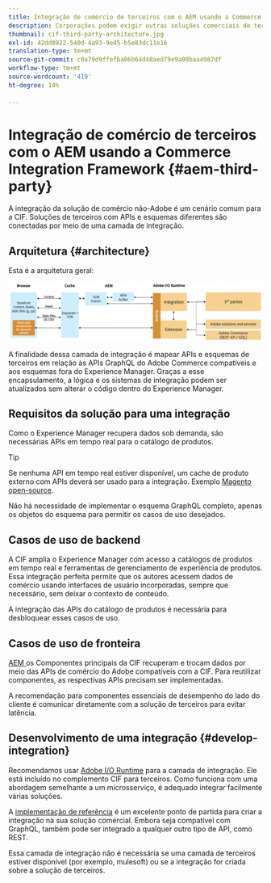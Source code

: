 ```yaml
---
title: Integração de comércio de terceiros com o AEM usando a Commerce Integration Framework
description: Corporações podem exigir outras soluções comerciais de terceiros para potencializar a loja. A Commerce Integration Framework (CIF) pode ser usada em tais cenários de integração para conectar uma solução comercial de terceiros à Adobe Experience Manager usando a I/O Runtime.
thumbnail: cif-third-party-architecture.jpg
exl-id: 42dd8922-540d-4a93-9e45-b5e83dc11e16
translation-type: tm+mt
source-git-commit: c0a79d9ffefba06b64d48aed79e9a00baa4987df
workflow-type: tm+mt
source-wordcount: '419'
ht-degree: 14%

---
```


# Integração de comércio de terceiros com o AEM usando a Commerce Integration Framework {#aem-third-party}

A integração da solução de comércio não-Adobe é um cenário comum para a CIF. Soluções de terceiros com APIs e esquemas diferentes são conectadas por meio de uma camada de integração.

## Arquitetura {#architecture}

Esta é a arquitetura geral:

![Visão geral da arquitetura do AEM sem a Magento e com soluções de terceiros](../assets//AEM_nonMagento_Architecture.png)

A finalidade dessa camada de integração é mapear APIs e esquemas de terceiros em relação às APIs GraphQL do Adobe Commerce compatíveis e aos esquemas fora do Experience Manager. Graças a esse encapsulamento, a lógica e os sistemas de integração podem ser atualizados sem alterar o código dentro do Experience Manager.

## Requisitos da solução para uma integração

Como o Experience Manager recupera dados sob demanda, são necessárias APIs em tempo real para o catálogo de produtos.

>[!TIP]
>
>Se nenhuma API em tempo real estiver disponível, um cache de produto externo com APIs deverá ser usado para a integração. Exemplo [Magento open-source](https://magento.com/products/magento-open-source).

Não há necessidade de implementar o esquema GraphQL completo, apenas os objetos do esquema para permitir os casos de uso desejados.

## Casos de uso de backend

A CIF amplia o Experience Manager com acesso a catálogos de produtos em tempo real e ferramentas de gerenciamento de experiência de produtos. Essa integração perfeita permite que os autores acessem dados de comércio usando interfaces de usuário incorporadas, sempre que necessário, sem deixar o contexto de conteúdo.

A integração das APIs do catálogo de produtos é necessária para desbloquear esses casos de uso.

## Casos de uso de fronteira

[AEM ](https://github.com/adobe/aem-core-cif-components) os Componentes principais da CIF recuperam e trocam dados por meio das APIs de comércio do Adobe compatíveis com a CIF. Para reutilizar componentes, as respectivas APIs precisam ser implementadas.

A recomendação para componentes essenciais de desempenho do lado do cliente é comunicar diretamente com a solução de terceiros para evitar latência.

## Desenvolvimento de uma integração {#develop-integration}

Recomendamos usar [Adobe I/O Runtime](https://www.adobe.io/apis/experienceplatform/runtime.html) para a camada de integração. Ele está incluído no complemento CIF para terceiros. Como funciona com uma abordagem semelhante a um microsserviço, é adequado integrar facilmente várias soluções.

A [implementação de referência](https://github.com/adobe/commerce-cif-graphql-integration-reference) é um excelente ponto de partida para criar a integração na sua solução comercial. Embora seja compatível com GraphQL, também pode ser integrado a qualquer outro tipo de API, como REST.

Essa camada de integração não é necessária se uma camada de terceiros estiver disponível (por exemplo, mulesoft) ou se a integração for criada sobre a solução de terceiros.
